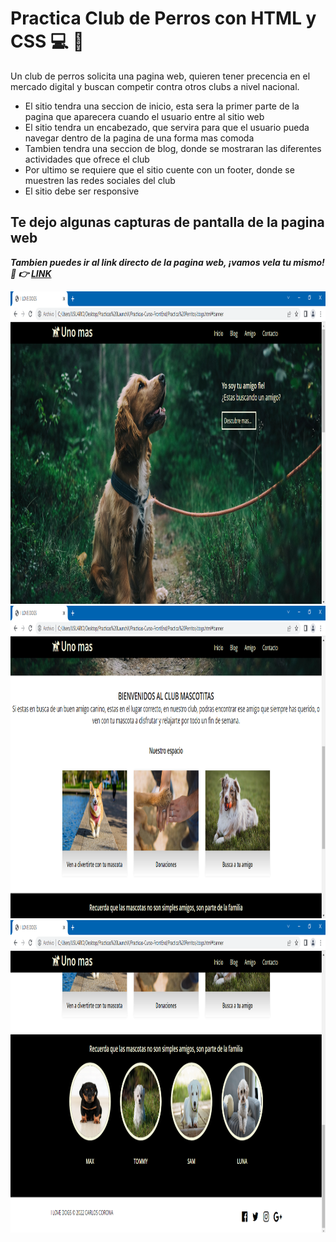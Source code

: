 # Practica Club de Perros con HTML y CSS :computer: :dog:
Un club de perros solicita una pagina web, quieren tener precencia en el mercado digital y buscan 
competir contra otros clubs a nivel nacional.

- El sitio tendra una seccion de inicio, esta sera la primer parte de la pagina que aparecera cuando el
usuario entre al sitio web
- El sitio tendra un encabezado, que servira para que el usuario pueda navegar dentro de la pagina de una forma
mas comoda
- Tambien tendra una seccion de blog, donde se mostraran las diferentes actividades que ofrece el club
- Por ultimo se requiere que el sitio cuente con un footer, donde se muestren las redes sociales del club 
- El sitio debe ser responsive

## Te dejo algunas capturas de pantalla de la pagina web

***Tambien puedes ir al link directo de la pagina web, ¡vamos vela tu mismo! :eyes: :point_right: [LINK]()***

<img src="./img/club1.PNG" alt="Inicio" height="500">
<img src="./img/club2.PNG" alt="blog" height="500">
<img src="./img/club3.PNG" alt="footer" height="500">